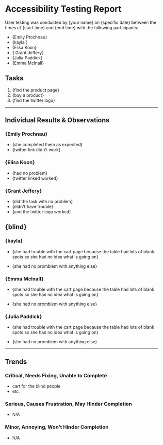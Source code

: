 # Accessibility Testing Report

User testing was conducted by {your name} on {specific date} between the times of {start time} and {end time} with the following participants:

- {Emily Prochnau}
- {kayla }
- {Elisa Koon}
- {	Grant Jeffery}
- {Julia Paddick}
- {Emma McInall}

## Tasks

1. {find the product page}
2. {buy a product}
3. {find the twitter logo}

---

## Individual Results & Observations

### {Emily Prochnau}

- {she completed them as expected}
- {twitter link didn't work}


### {Elisa Koon}

- {had no problem}
- {twitter linked worked}


### {Grant Jeffery}

- {did the task with no problem}
- {didn't have trouble} 
- {and the twitter logo worked}


## {blind}

### {kayla}


- {she had trouble with the cart page because 
the table had lots of blank spots so she had
no idea what is going on}

- {she had no promblem with anything else}


### {Emma McInall}

- {she had trouble with the cart page because 
the table had lots of blank spots so she had
no idea what is going on}

- {she had no promblem with anything else}


### {Julia Paddick}

- {she had trouble with the cart page because 
the table had lots of blank spots so she had
no idea what is going on}

- {she had no promblem with anything else}


---

## Trends

### Critical, Needs Fixing, Unable to Complete

- cart for the blind people
- etc.

### Serious, Causes Frustration, May Hinder Completion

- N/A

### Minor, Annoying, Won’t Hinder Completion

- N/A